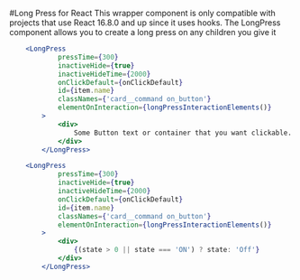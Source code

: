 #Long Press for React
This wrapper component is only compatible with projects that use React 16.8.0 and up since it uses hooks. 
The LongPress component allows you to create a long press on any children you give it

```jsx
	<LongPress 
			pressTime={300}
			inactiveHide={true}
			inactiveHideTime={2000}
			onClickDefault={onClickDefault}
			id={item.name}
			classNames={'card__command on_button'}
			elementOnInteraction={longPressInteractionElements()}
		>
			<div>
				Some Button text or container that you want clickable.
			</div>
		</LongPress>
```

```jsx
	<LongPress 
			pressTime={300}
			inactiveHide={true}
			inactiveHideTime={2000}
			onClickDefault={onClickDefault}
			id={item.name}
			classNames={'card__command on_button'}
			elementOnInteraction={longPressInteractionElements()}
		>
			<div>
				{(state > 0 || state === 'ON') ? state: 'Off'}
			</div>
		</LongPress>
```